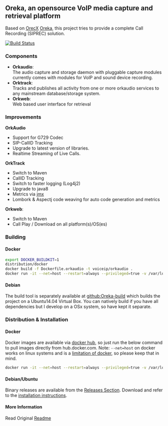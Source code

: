 ## Oreka, an opensource VoIP media capture and retrieval platform

Based on [OrecX](http://www.orecx.com/open-source/) [Oreka](https://github.com/OrecX/Oreka), this project tries to provide a complete Call Recording (SIPREC) solution.  

[![Build Status](https://travis-ci.com/voiceip/oreka.svg?branch=master)](https://travis-ci.com/voiceip/oreka)


### Components
- **Orkaudio**:  
    The audio capture and storage daemon with pluggable capture modules currently comes with modules for VoIP and sound device recording.
- **Orktrack**:  
    Tracks and publishes all activity from one or more orkaudio services to any mainstream database/storage system.
- **Orkweb**:   
    Web based user interface for retrieval
    
### Improvements

**OrkAudio** 

- Support for G729 Codec  
- SIP-CallID Tracking   
- Upgrade to latest version of libraries.
- Realtime Streaming of Live Calls.

**OrkTrack**

- Switch to Maven
- CallID Tracking   
- Switch to faster logging (Log4j2)
- Upgrade to java8
- Metrics via [jmx](https://metrics.dropwizard.io/4.1.2/)
- Lombork & Aspectj code weaving for auto code generation and metrics  

**Orkweb**:   
- Switch to Maven
- Call Play / Download on all platform(s)/OS(es)


### Building

#### Docker

```bash
export DOCKER_BUILDKIT=1
distribution/docker
docker build -f Dockerfile.orkaudio -t voiceip/orkaudio .
docker run -it --net=host --restart=always --privileged=true -v /var/log/orkaudio:/var/log/orkaudio  -v /etc/orkaudio:/etc/orkaudio voiceip/orkaudio:latest 
```

#### Debian

The build tool is separately available at [github:Oreka-build](https://github.com/voiceip/oreka-build) which builds the project on a Ubuntu14.04 Virtual Box. 
You can natively build if you have all dependencies but I develop on a OSx system, so have kept it separate.

### Distribution & Installation

#### Docker

Docker images are available via [docker hub](https://hub.docker.com/r/voiceip/orkaudio/tags), so just run the below command to pull images directly from hub.docker.com. Note: `--net=host` on docker works on linux systems and is a [limitation of docker](https://docs.docker.com/network/host/), so please keep that in mind.

```bash
docker run -it --net=host --restart=always --privileged=true -v /var/log/orkaudio:/var/log/orkaudio -v /etc/orkaudio:/etc/orkaudio voiceip/orkaudio:latest
```

#### Debian/Ubuntu

Binary releases are available from the [Releases Section](https://github.com/voiceip/oreka/releases). Download and refer to the [installation instructions](https://github.com/voiceip/oreka/wiki/Installation).


#### More Information
Read Original [Readme](README.txt)
